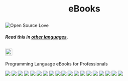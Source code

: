 # <p align="center">eBooks</p>

![Open Source Love](https://firstcontributions.github.io/open-source-badges/badges/open-source-v1/open-source.svg)

#### _Read this in [other languages](translations/Translations.md)._
<kbd>[<img title="Português" alt="Português" src="https://cdn.staticaly.com/gh/hjnilsson/country-flags/master/svg/br.svg" width="22">](translations/README.pt_br.md)</kbd>
---

Programming Language eBooks for Professionals

<div>
<kbd><a href="AlgorithmsNotesForProfessionals.pdf"><img src="img/AlgorithmsNotesForProfessionals.png"></a></kbd>
<kbd><a href="DotNETFrameworkNotesForProfessionals.pdf"><img src="img/DotNETFrameworkNotesForProfessionals.png"></a></kbd>
<kbd><a href="AndroidNotesForProfessionals.pdf"><img src="img/AndroidNotesForProfessionals.png"></a></kbd>
<kbd><a href="Angular2NotesForProfessionals.pdf"><img src="img/Angular2NotesForProfessionals.png"></a></kbd>
<kbd><a href="BashNotesForProfessionals.pdf"><img src="img/BashNotesForProfessionals.png"></a></kbd>
<kbd><a href="CNotesForProfessionals.pdf"><img src="img/CNotesForProfessionals.png"></a></kbd>
<kbd><a href="AngularJSNotesForProfessionals.pdf"><img src="img/AngularJSNotesForProfessionals.png"></a></kbd>
<kbd><a href="CPlusPlusNotesForProfessionals.pdf"><img src="img/CPlusPlusNotesForProfessionals.png"></a></kbd>
<kbd><a href="CSharpNotesForProfessionals.pdf"><img src="img/CSharpNotesForProfessionals.png"></a></kbd>
<kbd><a href="CSSNotesForProfessionals.pdf"><img src="img/CSSNotesForProfessionals.png"></a></kbd>
<kbd><a href="DotNETFrameworkNotesForProfessionals.pdf"><img src="img/DotNETFrameworkNotesForProfessionals.png"></a></kbd>
<kbd><a href="EntityFrameworkNotesForProfessionals.pdf"><img src="img/EntityFrameworkNotesForProfessionals.png"></a></kbd>
<kbd><a href="ExcelVBANotesForProfessionals.pdf"><img src="img/ExcelVBANotesForProfessionals.png"></a></kbd>
<kbd><a href="GitNotesForProfessionals.pdf"><img src="img/GitNotesForProfessionals.png"></a></kbd>
<kbd><a href="HaskellNotesForProfessionals.pdf"><img src="img/HaskellNotesForProfessionals.png"></a></kbd>
<kbd><a href="HibernateNotesForProfessionals.pdf"><img src="img/HibernateNotesForProfessionals.png"></a></kbd>
<kbd><a href="HTML5CanvasNotesForProfessionals.pdf"><img src="img/HTML5CanvasNotesForProfessionals.png"></a></kbd>
<kbd><a href="HTML5NotesForProfessionals.pdf"><img src="img/HTML5NotesForProfessionals.png"></a></kbd>
<kbd><a href="iOSNotesForProfessionals.pdf"><img src="img/iOSNotesForProfessionals.png"></a></kbd>
</div>
